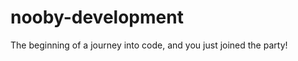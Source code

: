 nooby-development
=================

The beginning of a journey into code, and you just joined the party!
